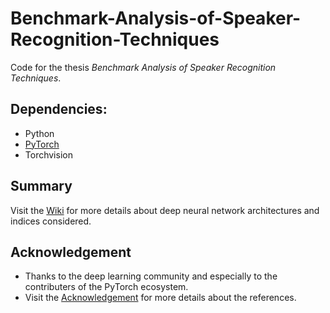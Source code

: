 # Benchmark-Analysis-of-Speaker-Recognition-Techniques

Code for the thesis *Benchmark Analysis of Speaker Recognition Techniques*.

## Dependencies:
* Python
* [PyTorch](https://pytorch.org/)
* Torchvision

## Summary
Visit the [Wiki](https://github.com/gianlucapagliara/Benchmark-Analysis-of-Speaker-Recognition-Techniques/wiki) for more details about deep neural network architectures and indices considered.

## Acknowledgement
* Thanks to the deep learning community and especially to the contributers of the PyTorch ecosystem.
* Visit the [Acknowledgement](https://github.com/gianlucapagliara/Benchmark-Analysis-of-Speaker-Recognition-Techniques/wiki/Models) for more details about the references.
